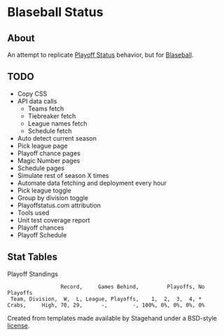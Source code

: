 # Blaseball Status
## About
An attempt to replicate [Playoff Status](http://playoffstatus.com)
 behavior, but for [Blaseball](https://blaseball.com).

## TODO
* Copy CSS
* API data calls
  * Teams fetch
  * Tiebreaker fetch
  * League names fetch
  * Schedule fetch
* Auto detect current season
* Pick league page
* Playoff chance pages
* Magic Number pages
* Schedule pages
* Simulate rest of season X times
* Automate data fetching and deployment every hour
* Pick league toggle
* Group by division toggle
* Playoffstatus.com attribution
* Tools used
* Unit test coverage report
* Playoff chances
* Playoff Schedule

## Stat Tables
Playoff Standings
```
                 Record,     Games Behind,         Playoffs, No Playoffs
 Team, Division,  W,  L, League, Playoffs,    1,  2,  3,  4, *
Crabs,     High, 70, 29,      -,        -, 100%, 0%, 0%, 0%, 0%
```



Created from templates made available by Stagehand under a BSD-style
[license](https://github.com/dart-lang/stagehand/blob/master/LICENSE).

